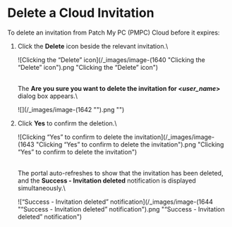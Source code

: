 # Delete a Cloud Invitation

To delete an invitation from Patch My PC (PMPC) Cloud before it expires:

1.  Click the **Delete** icon beside the relevant invitation.\


    ![Clicking the “Delete” icon](/_images/image-(1640 "Clicking the “Delete” icon").png "Clicking the “Delete” icon")

    \
    The **Are you sure you want to delete the invitation for <**_**user\_name**_**>** dialog box appears.\


    ![](/_images/image-(1642 "").png "")


2.  Click **Yes** to confirm the deletion.\


    ![Clicking “Yes” to confirm to delete the invitation](/_images/image-(1643 "Clicking “Yes” to confirm to delete the invitation").png "Clicking “Yes” to confirm to delete the invitation")

    \
    The portal auto-refreshes to show that the invitation has been deleted, and the **Success - Invitation deleted** notification is displayed simultaneously.\


    ![“Success - Invitation deleted” notification](/_images/image-(1644 "“Success - Invitation deleted” notification").png "“Success - Invitation deleted” notification")
